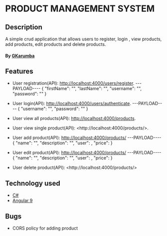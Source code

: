 PRODUCT MANAGEMENT SYSTEM
===================
## Description
A simple crud application that allows users to register, login , view products, add products, edit products and delete products.

#### By **[GKarumba](https://github.com/gkarumba)**

## Features

+  User registration(API): <http://localhost:4000/users/register>.
   ---PAYLOAD----
    {
    "firstName": "<your firstname>",
    "lastName": "<your lastname>",
    "username": "<your username>",
    "password": "<your password>"
   }
+  User login(API): <http://localhost:4000/users/authenticate>.
  ---PAYLOAD----
    {
    "username": "<your username>",
    "password": "<your password>"
    }
+  User view all products(API): <API> <http://localhost:4000/products>.
+  User view single product(API): <API> <http://localhost:4000/products/<product id>>.
+  User add product(API): <API> <http://localhost:4000/products/>
    ---PAYLOAD----
    {
    "name": "<your product name>",
    "description": "<your product description>",
    "user": <user id of user adding product>,
    "price": <price of product>
    }
+  User edit product(API): <API> <http://localhost:4000/products/>
    ---PAYLOAD----
    {
    "name": "<your product name>",
    "description": "<your product description>",
    "user": <user id of user adding product>,
    "price": <price of product>
    }
 
 +  User delete product(API): <API> <http://localhost:4000/products/<product id>>
   

## Technology used

* [C#](https://docs.microsoft.com/en-us/dotnet/csharp/)
* [Angular 9](https://angular.io/)

## Bugs

* CORS policy for adding product



